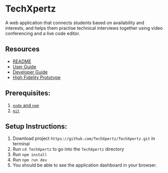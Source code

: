 # TechXpertz

A web application that connects students based on availability and interests, and helps them practise technical interviews together using video conferencing and a live code editor.

## Resources
* [README](https://docs.google.com/document/d/1a8tyXS56cImjAFQHV9-LYJuYR-wasDCFdbyYOu36Ugw/edit?usp=sharing)
* [User Guide](https://docs.google.com/document/d/1jaXz-0NiMKTQ1sIAXvl6rAP-kxQGP51eTrSzAK2GESQ/edit?usp=sharing)
* [Developer Guide](https://docs.google.com/document/d/1dS2PqSMtDv3IGQiwRBkQxOYKopUNB1deay--H3w-z1c/edit?usp=sharing)
* [High Fidelity Prototype](https://www.figma.com/file/TosnePh6n9i3JoeSmd02Gx/TechXpertz?node-id=1%3A38)


## Prerequisites:
1. [`node` and `npm`](https://docs.npmjs.com/downloading-and-installing-node-js-and-npm)
2. [`git`](https://git-scm.com/downloads)


## Setup Instructions:
1. Download project `https://github.com/TechXpertz/TechXpertz.git` in terminal
2. Run `cd TechXpertz` to go into the `TechXpertz` directory 
3. Run `npm install`
3. Run `npm run dev`
4. You should be able to see the application dashboard in your browser.
